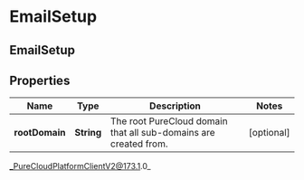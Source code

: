 # EmailSetup

## EmailSetup

## Properties

|Name | Type | Description | Notes|
|------------ | ------------- | ------------- | -------------|
| **rootDomain** | **String** | The root PureCloud domain that all sub-domains are created from. | [optional] |



_PureCloudPlatformClientV2@173.1.0_
